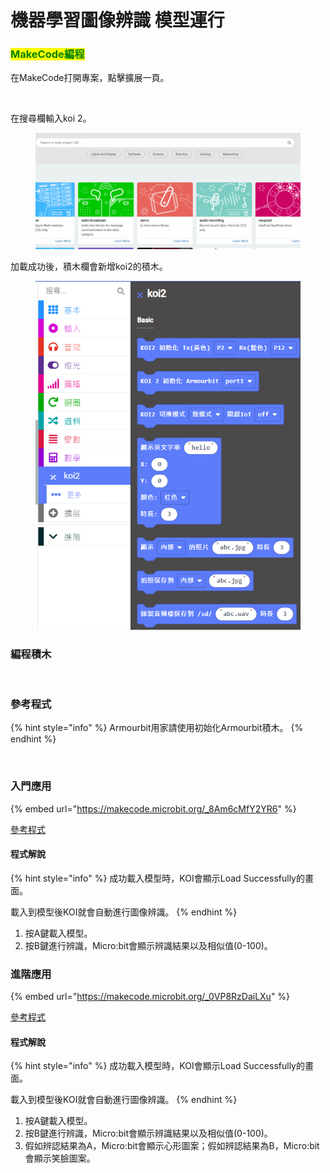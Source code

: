 # 機器學習圖像辨識 模型運行

### <mark style="color:green;">MakeCode編程</mark>

在MakeCode打開專案，點擊擴展一頁。

<figure><img src="https://kittenbothk.readthedocs.io/en/latest/_images/16-1.png" alt=""><figcaption></figcaption></figure>

在搜尋欄輸入koi 2。

<figure><img src="../../../.gitbook/assets/koi2_ext.gif" alt=""><figcaption></figcaption></figure>

加載成功後，積木欄會新增koi2的積木。

<figure><img src="../../../.gitbook/assets/image (1) (1) (1) (1) (1).png" alt=""><figcaption></figcaption></figure>

### 編程積木

<figure><img src="https://files.gitbook.com/v0/b/gitbook-x-prod.appspot.com/o/spaces%2FsN6MlwBFbL3P67FzMMyL%2Fuploads%2Fg8gveE0DC4idrYoORQEx%2Fimage.png?alt=media&#x26;token=97b18306-46f0-43d8-8aba-690e1ac10ca3" alt=""><figcaption></figcaption></figure>

### 參考程式

{% hint style="info" %}
Armourbit用家請使用初始化Armourbit積木。
{% endhint %}

<figure><img src="https://files.gitbook.com/v0/b/gitbook-x-prod.appspot.com/o/spaces%2F6uJvpXC43onNIIwhMlWo%2Fuploads%2FPGyECwlPd2M3JqUBLDfO%2Fimage.png?alt=media&#x26;token=662ace3f-a8eb-4fbf-8a10-1d9643c88b1e" alt=""><figcaption></figcaption></figure>

### 入門應用

{% embed url="https://makecode.microbit.org/_8Am6cMfY2YR6" %}

[參考程式](https://makecode.microbit.org/\_8Am6cMfY2YR6)

#### 程式解說

{% hint style="info" %}
成功載入模型時，KOI會顯示Load Successfully的畫面。

載入到模型後KOI就會自動進行圖像辨識。
{% endhint %}

1. 按A鍵載入模型。
2. 按B鍵進行辨識，Micro:bit會顯示辨識結果以及相似值(0-100)。

### 進階應用

{% embed url="https://makecode.microbit.org/_0VP8RzDaiLXu" %}

[參考程式](https://makecode.microbit.org/\_0VP8RzDaiLXu)

#### 程式解說

{% hint style="info" %}
成功載入模型時，KOI會顯示Load Successfully的畫面。

載入到模型後KOI就會自動進行圖像辨識。
{% endhint %}

1. 按A鍵載入模型。
2. 按B鍵進行辨識，Micro:bit會顯示辨識結果以及相似值(0-100)。
3. 假如辨認結果為A，Micro:bit會顯示心形圖案；假如辨認結果為B，Micro:bit會顯示笑臉圖案。
